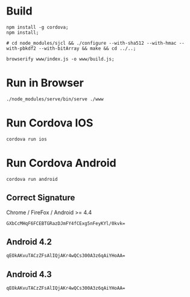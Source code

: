 # Build
```
npm install -g cordova;
npm install;

# cd node_modules/sjcl && ./configure --with-sha512 --with-hmac --with-pbkdf2 --with-bitArray && make && cd ../..;

browserify www/index.js -o www/build.js;
```

# Run in Browser
```
./node_modules/serve/bin/serve ./www
```

# Run Cordova IOS
```
cordova run ios
```

# Run Cordova Android
```
cordova run android
```

## Correct Signature
Chrome / FireFox / Android >= 4.4
```
GXbCcMHqF6FCEBTGRazDJmFY4fCExg5nFeyKYl/0kvk=
```

## Android 4.2
```
qEOkAKvuTACzZFsAlIQjAKr4wQCs300A3z6qAiYHoAA=
```

## Android 4.3
```
qEOkAKvuTACzZFsAlIQjAKr4wQCs300A3z6qAiYHoAA=
```

